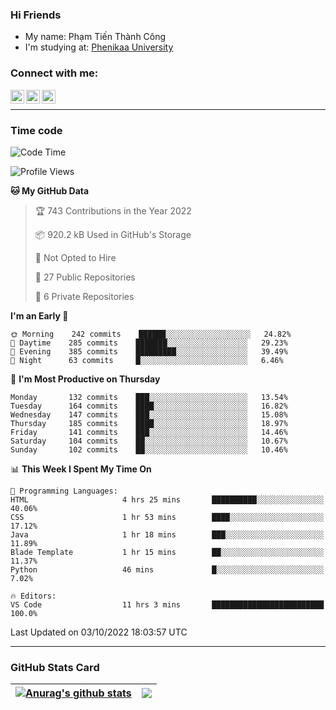### Hi Friends

- My name: Phạm Tiến Thành Công
- I'm studying at: [Phenikaa University]


### Connect with me:
[<img align="left" alt="PhamTienThanhCong | Facebook" width="22px" src="https://upload.wikimedia.org/wikipedia/commons/thumb/1/16/Facebook-icon-1.png/640px-Facebook-icon-1.png" />][facebook]
[<img align="left" alt="PhamTienThanhCong | Zalo" width="22px" src="https://www.anphatpc.com.vn/template/anphat_2020v2/images/icon-zalo.jpg" />][zalo]
[<img align="left" alt="PhamTienThanhCong | LinkedIn" width="22px" src="https://cdn3.iconfinder.com/data/icons/inficons/512/linkedin.png" />][linkedin]

<br />

---

### Time code

<!--START_SECTION:waka-->
![Code Time](http://img.shields.io/badge/Code%20Time-580%20hrs%2036%20mins-blue)

![Profile Views](http://img.shields.io/badge/Profile%20Views-13-blue)

**🐱 My GitHub Data** 

> 🏆 743 Contributions in the Year 2022
 > 
> 📦 920.2 kB Used in GitHub's Storage 
 > 
> 🚫 Not Opted to Hire
 > 
> 📜 27 Public Repositories 
 > 
> 🔑 6 Private Repositories  
 > 
**I'm an Early 🐤** 

```text
🌞 Morning    242 commits    ██████░░░░░░░░░░░░░░░░░░░   24.82% 
🌆 Daytime    285 commits    ███████░░░░░░░░░░░░░░░░░░   29.23% 
🌃 Evening    385 commits    █████████░░░░░░░░░░░░░░░░   39.49% 
🌙 Night      63 commits     █░░░░░░░░░░░░░░░░░░░░░░░░   6.46%

```
📅 **I'm Most Productive on Thursday** 

```text
Monday       132 commits    ███░░░░░░░░░░░░░░░░░░░░░░   13.54% 
Tuesday      164 commits    ████░░░░░░░░░░░░░░░░░░░░░   16.82% 
Wednesday    147 commits    ███░░░░░░░░░░░░░░░░░░░░░░   15.08% 
Thursday     185 commits    ████░░░░░░░░░░░░░░░░░░░░░   18.97% 
Friday       141 commits    ███░░░░░░░░░░░░░░░░░░░░░░   14.46% 
Saturday     104 commits    ██░░░░░░░░░░░░░░░░░░░░░░░   10.67% 
Sunday       102 commits    ██░░░░░░░░░░░░░░░░░░░░░░░   10.46%

```


📊 **This Week I Spent My Time On** 

```text
💬 Programming Languages: 
HTML                     4 hrs 25 mins       ██████████░░░░░░░░░░░░░░░   40.06% 
CSS                      1 hr 53 mins        ████░░░░░░░░░░░░░░░░░░░░░   17.12% 
Java                     1 hr 18 mins        ███░░░░░░░░░░░░░░░░░░░░░░   11.89% 
Blade Template           1 hr 15 mins        ██░░░░░░░░░░░░░░░░░░░░░░░   11.37% 
Python                   46 mins             █░░░░░░░░░░░░░░░░░░░░░░░░   7.02%

🔥 Editors: 
VS Code                  11 hrs 3 mins       █████████████████████████   100.0%

```


 Last Updated on 03/10/2022 18:03:57 UTC
<!--END_SECTION:waka-->

---

### GitHub Stats Card

| <a href="https://github.com/phamtienthanhcong"><img align="center" src="https://github-readme-stats.vercel.app/api?username=PhamTienThanhCong&show_icons=true&include_all_commits=true&theme=buefy&hide_border=true&theme=ocean_dark" alt="Anurag's github stats" /></a> | <a href="https://github.com/phamtienthanhcong"><img align="center" src="https://github-readme-stats.vercel.app/api/top-langs/?username=PhamTienThanhCong&layout=compact&theme=buefy&hide_border=true&theme=ocean_dark" /></a> |
| ------------- | ------------- |

[Phenikaa University]: https://phenikaa-uni.edu.vn/vi
[facebook]: https://www.facebook.com/phamtienthanhcong
[linkedin]: https://linkedin.com/in/phamtienthanhcong
[zalo]: https://zalo.me/0396396332
[tiktok]: https://www.tiktok.com/@phamtienthanhcong
[web]: https://github.com/PhamTienThanhCong/web_dev
[min project]: https://github.com/PhamTienThanhCong/Project-Of-Web
[c and cpp]: https://github.com/PhamTienThanhCong/Code_C_and_Cpro
[python]: https://github.com/PhamTienThanhCong/Python_beginer
